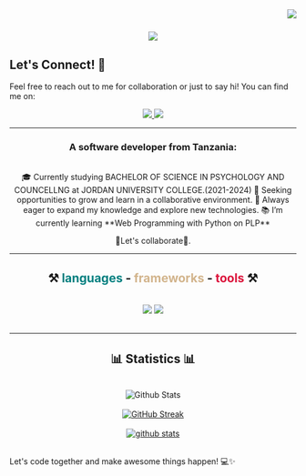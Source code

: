 <img align="right" src="https://visitor-badge.laobi.icu/badge?page_id=edariama.edariama" />

<h1 align="center">
    <img src="https://readme-typing-svg.herokuapp.com/?font=Poppins&size=35&center=true&vCenter=true&width=500&height=70&duration=4000&lines=Hello!;+It's+Me;+Gedaria+Mandele!;" />
</h1>

## Let's Connect! 🤝

Feel free to reach out to me for collaboration or just to say hi! You can find me on:
<div align="center"> 
  <a href="mandelegedaria@gmail.com"  target="_blank">
    <img src="https://img.shields.io/badge/Gmail-333333?style=for-the-badge&logo=gmail&logoColor=red" />
  </a>
<!--
  <a href="https://www.linkedin.com/in/username/" target="_blank">
    <img src="https://img.shields.io/badge/LinkedIn-0077B5?style=for-the-badge&logo=linkedin&logoColor=white" target="_blank" />
  </a>
-->
<!--<a href="https://twitter.com/Annu66126617" target="_blank">
    <img src="https://img.shields.io/badge/Twitter-007785?style=for-the-badge&logo=Twitter&logoColor=white" target="_blank" />
  </a> -->

<a href="https://www.tiktok.com/@layckeram.32nuugee?_r" target="_blank">
    <img src="https://img.shields.io/badge/TikTok-000000?style=for-the-badge&logo=tiktok&logoColor=white" target="_blank" />
  </a>
  <!-- <a href="https://bio.link/annukumalu" target="_blank">
     <img src="https://img.shields.io/badge/Portfolio-FF5722?style=for-the-badge&logo=todoist&logoColor=white" target="_blank" /> <!-- sqlite, safari, google-chrome are other good icon options -->
  </a> 
</div>


<hr/>
<h3 align="center">A software developer from Tanzania:</h3>


<br/>
<div align="center">
    🎓 Currently studying BACHELOR OF SCIENCE IN PSYCHOLOGY AND COUNCELLNG at JORDAN UNIVERSITY COLLEGE.(2021-2024)
    💼 Seeking opportunities to grow and learn in a collaborative environment.
   🌱 Always eager to expand my knowledge and explore new technologies.
   📚 I’m currently learning **Web Programming with Python on PLP**
   <p> 💬Let's collaborate👥. </p> 
</div>
 
<hr/>
<h2 align="center">⚒ <span style="color: teal">languages </span>- <span style="color: tan">frameworks </span>- <span style="color: crimson">tools️ </span>⚒</h2>
<br/>
<div align="center">
    <img src="https://skillicons.dev/icons?i=html,css,vscode,github,git" />
    <img src="https://skillicons.dev/icons?i=python,javascript,react,django" /><br>
</div>

<br/>

<hr/>

<div align="center">
  <h2>📊 Statistics 📊</h2>
  <br>
  <div align="center">
    <img src="https://github-readme-stats.vercel.app/api/top-langs/?username=edariama&hide=HTML&langs_count=8&layout=compact&theme=react&border_radius=10&size_weight=0.5&count_weight=0.5&exclude_repo=github-readme-stats" alt="Github Stats" />
    <br/><br/>
    <a href="https://git.io/streak-stats">
      <img src="http://github-readme-streak-stats.herokuapp.com?user=edariama&theme=merko" alt="GitHub Streak" />
    </a>
    <br/><br/>
    <a href="#">
      <img src="https://bad-apple-github-readme.vercel.app/api?username=edariama&show_icons=true&count_private=true&line_height=20&icon_color=00b3ff&theme=blue-green&title_color=fff" alt="github stats" />
    </a>
    <br/><br/>
  </div>
</div>

Let's code together and make awesome things happen! 💻✨
